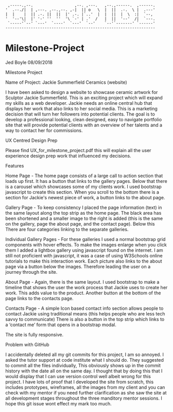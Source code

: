 
     ,-----.,--.                  ,--. ,---.   ,--.,------.  ,------.
    '  .--./|  | ,---. ,--.,--. ,-|  || o   \  |  ||  .-.  \ |  .---'
    |  |    |  || .-. ||  ||  |' .-. |`..'  |  |  ||  |  \  :|  `--,
    '  '--'\|  |' '-' ''  ''  '\ `-' | .'  /   |  ||  '--'  /|  `---.
     `-----'`--' `---'  `----'  `---'  `--'    `--'`-------' `------'
    -----------------------------------------------------------------


# Milestone-Project
Jed Boyle 08/09/2018

Milestone Project

Name of Project: Jackie Summerfield Ceramics (website)

I have been asked to design a website to showcase ceramic artwork for Sculptor Jackie Summerfield. This is an exciting project which will expand my skills as a web developer. Jackie needs an online central hub that displays her work that also links to her social media. This is a marketing decision that will turn her followers into potential clients. The goal is to develop a  professional looking, clean designed, easy to navigate portfolio site that will provide potential clients with an overview of her talents and a way to contact her for commissions.


UX Centred Design Prep

Please find UX_for_milestone_project.pdf this will explain all the user experience design prep work that influenced my decisions.


Features


Home Page - The home page consists of a large call to action section that loads up first. It has a button that links to the gallery pages. Below that there is a carousel which showcases some of my clients work. I used bootstrap javascript to create this section. When you scroll to the bottom there is a section for Jackie's newest piece of work, a button links to the about page.

Gallery Page - To keep consistency I placed the page information (text) in the same layout along the top strip as the home page. The black area has been shortened and a smaller image to the right is added (this is the same on the gallery, page the about page, and the contact page). Below this There are four categories linking to the separate galleries.

Individual Gallery Pages - For these galleries I used a normal bootstrap grid components with hover effects. To make the images enlarge when you click them I added a lightbox gallery using javascript found on the internet. I am still not proficient with javascript, it was a case of using W3Schools online tutorials to make this interaction work. Each picture also links to the about page via a button below the images. Therefore leading the user on a journey through the site.

About Page - Again, there is the same layout. I used bootstrap to make a timeline that shows the user the work process that Jackie uses to create her work. This adds value to the product. Another button at the bottom of the page links to the contacts page.

Contacts  Page - A simple Icon based contact info section allows people to contact Jackie using traditional means (this helps people who are less tech savvy to communicate) There is also a button in the top strip which links to a ‘contact me’ form that opens in a bootstrap modal.

The site is fully responsive.


Problem with GitHub

I accidentally deleted all my git commits for this project, I am so annoyed. I asked the tutor support at code institute what I should do. They suggested to commit all the files individually, This obviously shows up in the commit history with the date all on the same day. I thought that by doing this that I would display that I can use version control well albeit wrong for this project. I have lots of proof that I developed the site from scratch, this includes prototypes, wireframes, all the images from my client and you can check with my mentor if you need further clarification as she saw the site at all development stages throughout the three manditory mentor sessions. I hope this git issue wont effect my mark too much.
